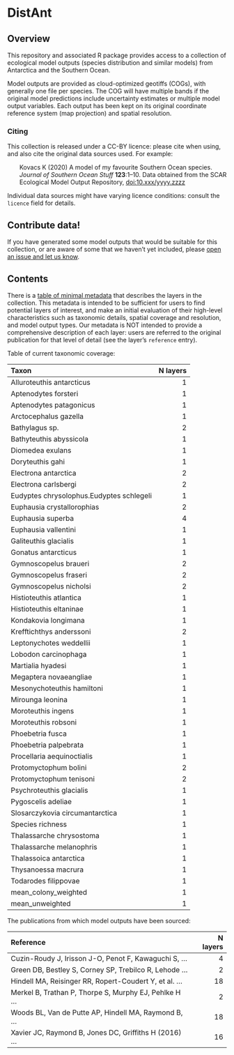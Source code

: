 
<!-- README.md is generated from README.Rmd. Please edit that file -->

# DistAnt

<!-- badges: start -->

<!-- badges: end -->

## Overview

This repository and associated R package provides access to a collection
of ecological model outputs (species distribution and similar models)
from Antarctica and the Southern Ocean.

Model outputs are provided as cloud-optimized geotiffs (COGs), with
generally one file per species. The COG will have multiple bands if the
original model predictions include uncertainty estimates or multiple
model output variables. Each output has been kept on its original
coordinate reference system (map projection) and spatial resolution.

### Citing

This collection is released under a CC-BY licence: please cite when
using, and also cite the original data sources used. For example:

<div style="padding-left: 2em;">

Kovacs K (2020) A model of my favourite Southern Ocean species. *Journal
of Southern Ocean Stuff* **123**:1–10. Data obtained from the SCAR
Ecological Model Output Repository, <doi:10.xxx/yyyy.zzzz>

</div>

Individual data sources might have varying licence conditions: consult
the `licence` field for details.

## Contribute data\!

If you have generated some model outputs that would be suitable for this
collection, or are aware of some that we haven’t yet included, please
[open an issue and let us
know](https://github.com/SCAR/distant/issues/new/choose).

## Contents

There is a [table of minimal metadata](metadata.csv) that describes the
layers in the collection. This metadata is intended to be sufficient for
users to find potential layers of interest, and make an initial
evaluation of their high-level characteristics such as taxonomic
details, spatial coverage and resolution, and model output types. Our
metadata is NOT intended to provide a comprehensive description of each
layer: users are referred to the original publication for that level of
detail (see the layer’s `reference` entry).

Table of current taxonomic coverage:

| Taxon                                    | N layers |
| :--------------------------------------- | -------: |
| Alluroteuthis antarcticus                |        1 |
| Aptenodytes forsteri                     |        1 |
| Aptenodytes patagonicus                  |        1 |
| Arctocephalus gazella                    |        1 |
| Bathylagus sp.                           |        2 |
| Bathyteuthis abyssicola                  |        1 |
| Diomedea exulans                         |        1 |
| Doryteuthis gahi                         |        1 |
| Electrona antarctica                     |        2 |
| Electrona carlsbergi                     |        2 |
| Eudyptes chrysolophus.Eudyptes schlegeli |        1 |
| Euphausia crystallorophias               |        2 |
| Euphausia superba                        |        4 |
| Euphausia vallentini                     |        1 |
| Galiteuthis glacialis                    |        1 |
| Gonatus antarcticus                      |        1 |
| Gymnoscopelus braueri                    |        2 |
| Gymnoscopelus fraseri                    |        2 |
| Gymnoscopelus nicholsi                   |        2 |
| Histioteuthis atlantica                  |        1 |
| Histioteuthis eltaninae                  |        1 |
| Kondakovia longimana                     |        1 |
| Krefftichthys anderssoni                 |        2 |
| Leptonychotes weddellii                  |        1 |
| Lobodon carcinophaga                     |        1 |
| Martialia hyadesi                        |        1 |
| Megaptera novaeangliae                   |        1 |
| Mesonychoteuthis hamiltoni               |        1 |
| Mirounga leonina                         |        1 |
| Moroteuthis ingens                       |        1 |
| Moroteuthis robsoni                      |        1 |
| Phoebetria fusca                         |        1 |
| Phoebetria palpebrata                    |        1 |
| Procellaria aequinoctialis               |        1 |
| Protomyctophum bolini                    |        2 |
| Protomyctophum tenisoni                  |        2 |
| Psychroteuthis glacialis                 |        1 |
| Pygoscelis adeliae                       |        1 |
| Slosarczykovia circumantarctica          |        1 |
| Species richness                         |        1 |
| Thalassarche chrysostoma                 |        1 |
| Thalassarche melanophris                 |        1 |
| Thalassoica antarctica                   |        1 |
| Thysanoessa macrura                      |        1 |
| Todarodes filippovae                     |        1 |
| mean\_colony\_weighted                   |        1 |
| mean\_unweighted                         |        1 |

The publications from which model outputs have been sourced:

| Reference                                            | N layers |
| :--------------------------------------------------- | -------: |
| Cuzin-Roudy J, Irisson J-O, Penot F, Kawaguchi S, …  |        4 |
| Green DB, Bestley S, Corney SP, Trebilco R, Lehode … |        2 |
| Hindell MA, Reisinger RR, Ropert-Coudert Y, et al. … |       18 |
| Merkel B, Trathan P, Thorpe S, Murphy EJ, Pehlke H … |        2 |
| Woods BL, Van de Putte AP, Hindell MA, Raymond B, …  |       18 |
| Xavier JC, Raymond B, Jones DC, Griffiths H (2016) … |       16 |
